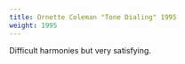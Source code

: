 ```yaml
---
title: Ornette Coleman "Tone Dialing" 1995
weight: 1995
---
```

Difficult harmonies but very satisfying.
